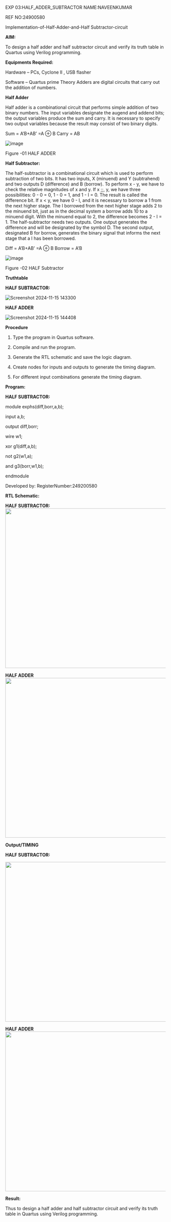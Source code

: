EXP 03:HALF_ADDER_SUBTRACTOR
NAME:NAVEENKUMAR

REF NO:24900580

Implementation-of-Half-Adder-and-Half Subtractor-circuit

**AIM:**

To design a half adder and half subtractor circuit and verify its truth table in Quartus using Verilog programming.

**Equipments Required:**

Hardware – PCs, Cyclone II , USB flasher 

Software – Quartus prime Theory Adders are digital circuits that carry out the addition of numbers.

**Half Adder**

Half adder is a combinational circuit that performs simple addition of two binary numbers. The input variables designate the augend and addend bits; the output variables produce the sum and carry. It is necessary to specify two output variables because the result may consist of two binary digits.

Sum = A’B+AB’ =A ⊕ B Carry = AB

![image](https://github.com/naavaneetha/HALF_ADDER_SUBTRACTOR/assets/154305477/bd4a0b2c-cdbc-4184-ab08-81578f121e1f)

Figure -01 HALF ADDER

**Half Subtractor:**

The half-subtractor is a combinational circuit which is used to perform subtraction of two bits. It has two inputs, X (minuend) and Y (subtrahend) and two outputs D (difference) and B (borrow). To perform x - y, we have to check the relative magnitudes of x and y. If x ;;, y, we have three possibilities: 0 - 0 = 0, 1 - 0 = 1, and 1 - I = 0. The result is called the difference bit. If x < y, we have 0 - I, and it is necessary to borrow a 1 from the next higher stage. The I borrowed from the next higher stage adds 2 to the minuend bit, just as in the decimal system a borrow adds 10 to a minuend digit. With the minuend equal to 2, the difference becomes 2 - I = 1. The half-subtractor needs two outputs. One output generates the difference and will be designated by the symbol D. The second output, designated B for borrow, generates the binary signal that informs the next stage that a I has been borrowed. 

Diff = A’B+AB’ =A ⊕ B
Borrow = A’B

 ![image](https://github.com/naavaneetha/HALF_ADDER_SUBTRACTOR/assets/154305477/d76b099c-513f-4e7c-843a-e2fd028a531a)

Figure -02 HALF Subtractor

**Truthtable**

**HALF SUBTRACTOR:**


![Screenshot 2024-11-15 143300](https://github.com/user-attachments/assets/70beab9b-90b5-4c65-86e6-4c2691961de7)


**HALF ADDER**

![Screenshot 2024-11-15 144408](https://github.com/user-attachments/assets/9ecf5b07-1c99-4523-9337-80a222f88101)

**Procedure**

1.	Type the program in Quartus software.

2.	Compile and run the program.

3.	Generate the RTL schematic and save the logic diagram.

4.	Create nodes for inputs and outputs to generate the timing diagram.

5.	For different input combinations generate the timing diagram.


**Program:**

**HALF SUBTRACTOR:**

module exphs(diff,borr,a,b);

input a,b;

output diff,borr;

wire w1;

xor g1(diff,a,b);

not g2(w1,a);

and g3(borr,w1,b);

endmodule 

Developed by: RegisterNumber:249200580

**RTL Schematic:**

**HALF SUBTRACTOR:**
<img src="https://github.com/user-attachments/assets/5947c09e-bd9a-4270-b3e5-bf5db99c63dd" width="600" height="500"/>



**HALF ADDER**
<img src="https://github.com/user-attachments/assets/43dab650-b727-4fed-acdc-3f187779a087" width="600" height="500"/>



**Output/TIMING**

**HALF SUBTRACTOR:**

<img src="https://github.com/user-attachments/assets/c0ec367d-9e54-4c02-b79d-fed3ae9365f6" width="600" height="500"/>


 
 **HALF ADDER**
<img src="https://github.com/user-attachments/assets/c99caf84-60b9-4f34-b104-f4431ee5aa58" width="600" height="500"/>



**Result:**

   Thus to  design a half adder and half subtractor circuit and verify its truth table in Quartus using Verilog programming.


